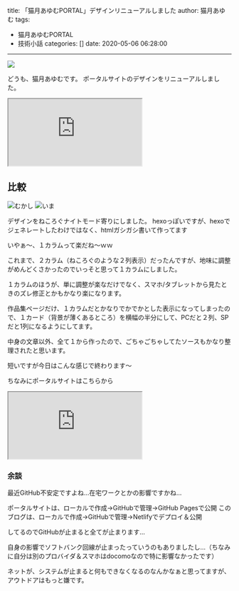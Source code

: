 title: 「猫月あゆむPORTAL」デザインリニューアルしました
author: 猫月あゆむ
tags:
  - 猫月あゆむPORTAL
  - 技術小話
categories: []
date: 2020-05-06 06:28:00
---
![](https://nekozuki.me/img/workimg/nekozuki-portal.png)

どうも、猫月あゆむです。
ポータルサイトのデザインをリニューアルしました。

<!-- more -->

<iframe 
  class="blogcard"
  src="https://hatenablog-parts.com/embed?url=https://nekozuki.me">
</iframe>

## 比較

![むかし](https://bmimg.nicovideo.jp/image/ch2636716/233398/a24134e464b034969669cc983d8d0041307ac117.png)
![いま](https://nekozuki.me/img/workimg/nekozuki-portal.png)

デザインをねころぐナイトモード寄りにしました。
hexoっぽいですが、hexoでジェネレートしたわけではなく、htmlガシガシ書いて作ってます

いやぁ～、１カラムって楽だね～ｗｗ

これまで、２カラム（ねころぐのような２列表示）だったんですが、地味に調整がめんどくさかったのでいっそと思って１カラムにしました。

１カラムのほうが、単に調整が楽なだけでなく、スマホ/タブレットから見たときのズレ修正とかもかなり楽になります。

作品集ページだけ、１カラムだとかなりでかでかとした表示になってしまったので、１カード（背景が薄くあるところ）を横幅の半分にして、PCだと２列、SPだと1列になるようにしてます。

中身の文章以外、全て１から作ったので、ごちゃごちゃしてたソースもかなり整理されたと思います。

短いですが今日はこんな感じで終わります～

ちなみにポータルサイトはこちらから
<iframe 
  class="blogcard"
  src="https://hatenablog-parts.com/embed?url=https://nekozuki.me">
</iframe>

### 余談
最近GitHub不安定ですよね...在宅ワークとかの影響ですかね...

ポータルサイトは、ローカルで作成→GitHubで管理→GitHub Pagesで公開
このブログは、ローカルで作成→GitHubで管理→Netlifyでデプロイ＆公開

してるのでGitHubが止まると全てが止まります...

自身の影響でソフトバンク回線が止まったっていうのもありましたし...（ちなみに自分は別のプロバイダ＆スマホはdocomoなので特に影響なかったです）

ネットが、システムが止まると何もできなくなるのなんかなぁと思ってますが、アウトドアはもっと嫌です。
